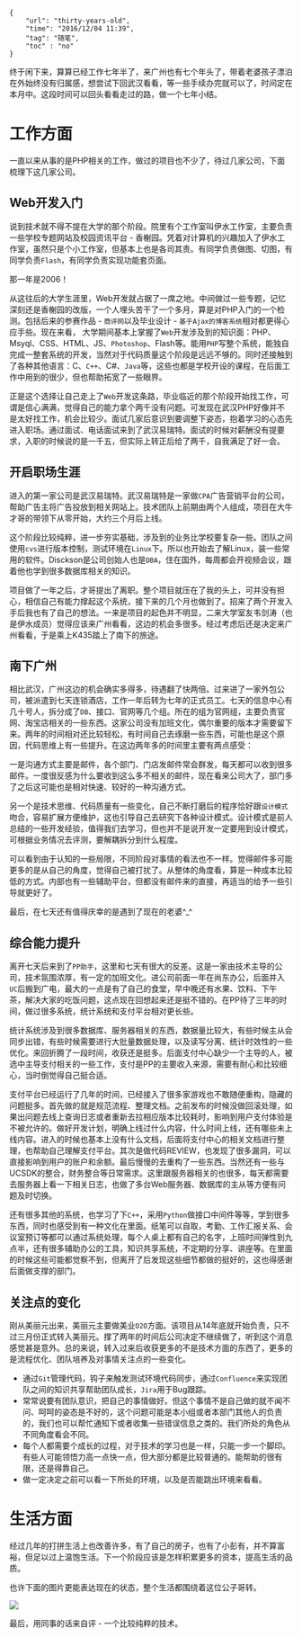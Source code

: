 ```
{
    "url": "thirty-years-old",
    "time": "2016/12/04 11:39",
    "tag": "随笔",
    "toc" : "no"
}
```

终于闲下来，算算已经工作七年半了，来广州也有七个年头了，带着老婆孩子漂泊在外始终没有归属感，想尝试下回武汉看看，等一些手续办完就可以了，时间定在本月中。这段时间可以回头看看走过的路，做一个七年小结。

# 工作方面
一直以来从事的是PHP相关的工作，做过的项目也不少了，待过几家公司，下面梳理下这几家公司。

## Web开发入门
说到技术就不得不提在大学的那个阶段。院里有个工作室叫伊水工作室，主要负责一些学校专题网站及校园资讯平台 - 香榭园。凭着对计算机的兴趣加入了伊水工作室，虽然只是个小工作室，但基本上也是各司其责。有同学负责做图、切图，有同学负责`Flash`，有同学负责实现功能套页面。

那一年是2006！

从这往后的大学生涯里，Web开发就占据了一席之地。中间做过一些专题，记忆深刻还是香榭园的改版，一个人埋头苦干了一个多月，算是对PHP入门的一个检测。包括后来的参赛作品 - `商评网`以及毕业设计 - `基于Ajax的博客系统`相对都更得心应手些。现在来看， 大学期间基本上掌握了`Web`开发涉及到的知识面：PHP、Msyql、CSS、HTML、JS、`Photoshop`、Flash等。能用`PHP`写整个系统，能独自完成一整套系统的开发，当然对于代码质量这个阶段是远远不够的。同时还接触到了各种其他语言：C、`C++`、C#、`Java`等，这些也都是学校开设的课程，在后面工作中用到的很少，但也帮助拓宽了一些眼界。

正是这个选择让自己走上了`Web`开发这条路，毕业临近的那个阶段开始找工作，可谓是信心满满，觉得自己的能力拿个两千没有问题。可发现在武汉PHP好像并不是太好找工作，机会比较少。面试几家后意识到要调整下姿态，抱着学习的心态先进入职场。通过面试、电话面试来到了武汉易瑞特。面试的时候对薪酬没有提要求，入职的时候说的是一千五，但实际上转正后给了两千，自我满足了好一会。

## 开启职场生涯
进入的第一家公司是武汉易瑞特。武汉易瑞特是一家做`CPA`广告营销平台的公司，帮助广告主将广告投放到相关网站上。技术团队上前期由两个人组成，项目在大牛才哥的带领下从零开始，大约三个月后上线。

这个阶段比较纯粹，进一步夯实基础，涉及到的业务比学校要复杂一些。团队之间使用`cvs`进行版本控制，测试环境在`Linux`下。所以也开始去了解Linux，装一些常用的软件。Disckson是公司创始人也是`DBA`，住在国外，每周都会开视频会议，跟着他也学到很多数据库相关的知识。

项目做了一年之后，才哥提出了离职。整个项目就压在了我的头上，可并没有担心，相信自己有能力撑起这个系统，接下来的几个月也做到了。招来了两个开发入手后我也有了自己的想法。一来是项目的起色并不明显，二来大学室友韦剑涛（也是伊水成员）觉得应该来广州看看，这边的机会多很多。经过考虑后还是决定来广州看看，于是乘上K435踏上了南下的旅途。

## 南下广州
相比武汉，广州这边的机会确实多得多，待遇翻了快两倍。过来进了一家外包公司，被派遣到七天连锁酒店，工作一年后转为七年的正式员工。七天的信息中心有几十号人，拆分成了`DB`、接口、官网等几个组。所在的组为官网组，主要负责官网、淘宝店相关的一些东西。这家公司没有加班文化，偶尔重要的版本才需要留下来。两年的时间相对还比较轻松，有时间自己去琢磨一些东西，可能也是这个原因，代码思维上有一些提升。在这边两年多的时间里主要有两点感受：

一是沟通方式主要是邮件，各个部门、门店发邮件常会群发，每天都可以收到很多邮件。一度很反感为什么要收到这么多不相关的邮件，现在看来公司大了，部门多了之后这可能也是相对快速、较好的一种沟通方式。

另一个是技术思维、代码质量有一些变化，自己不断打磨后的程序恰好跟`设计模式`吻合，容易扩展方便维护，这也引导自己去研究下各种设计模式。设计模式是前人总结的一些开发经验，值得我们去学习，但也并不是说开发一定要用到设计模式，可根据业务情况去评测，要解耦拆分到什么程度。

可以看到由于认知的一些局限，不同阶段对事情的看法也不一样。觉得邮件多可能更多的是从自己的角度，觉得自己被打扰了。从整体的角度看，算是一种成本比较低的方式。内部也有一些辅助平台，但都没有邮件来的直接，再适当的给予一些引导就更好了。

最后，在七天还有值得庆幸的是遇到了现在的老婆^_^

## 综合能力提升
离开七天后来到了`PP助手`，这里和七天有很大的反差。这是一家由技术主导的公司，技术氛围浓厚，有一定的加班文化。进公司前面一年在尚东办公，后面并入`UC`后搬到广电，最大的一点是有了自己的食堂，早中晚还有水果、饮料、下午茶，解决大家的吃饭问题，这点现在回想起来还是挺不错的。在PP待了三年的时间，做过很多系统，统计系统和支付平台相对更长些。

统计系统涉及到很多数据库、服务器相关的东西，数据量比较大，有些时候主从会同步出错，有些时候需要进行大批量数据处理，以及读写分离、统计时效性的一些优化。来回折腾了一段时间，收获还是挺多。后面支付中心缺少一个主导的人，被选中主导支付相关的一些工作，支付是PP的主要收入来源，需要有耐心和比较细心，当时倒觉得自己挺合适。

支付平台已经运行了几年的时间，已经接入了很多家游戏也不敢随便重构，隐藏的问题挺多。首先做的就是规范流程、整理文档。之前发布的时候没做回滚处理，如果出问题去线上查询日志或者重新去拉相应版本比较耗时，影响到用户支付体验是不被允许的。做好开发计划，明确上线过什么内容，什么时间上线，还有哪些未上线内容。进入的时候也基本上没有什么文档，后面将支付中心的相关文档进行整理，也帮助自己理解支付平台。其次是做代码REVIEW，也发现了很多漏洞，可以直接影响到用户的账户和余额。最后慢慢的去重构了一些东西。当然还有一些与UCSDK的整合，财务整合等日常需求。这里跟服务器相关的也很多，每天都需要去服务器上看一下相关日志，也做了多台Web服务器、数据库的主从等方便有问题及时切换。

还有很多其他的系统，也学习了下`C++`，采用`Python`做接口中间件等等，学到很多东西，同时也感受到有一种文化在里面。纸笔可以自取，考勤、工作汇报关系、会议室预订等都可以通过系统处理，每个人桌上都有自己的名字，上班时间弹性到九点半，还有很多辅助办公的工具，知识共享系统，不定期的分享、讲座等。在里面的时候这些可能都觉察不到，但离开了后发现这些细节都做的挺好的，这也得感谢后面做支撑的部门。

## 关注点的变化
刚从美丽元出来，美丽元主要做美业`O2O`方面。该项目从14年底就开始负责，只不过三月份正式转入美丽元。撑了两年的时间后公司决定不继续做了，听到这个消息感觉甚是意外。总的来说，转入过来后收获更多的不是技术方面的东西了，更多的是流程优化、团队培养及对事情关注点的一些变化。

- 通过`Git`管理代码，钩子来触发测试环境代码同步，通过`Confluence`来实现团队之间的知识共享帮助团队成长，`Jira`用于Bug跟踪。
- 常常说要有团队意识，把自己的事情做好。但这个事情不是自己做的就不闻不问、呵呵的姿态是不好的，这个问题可能是本小组或者本部门其他人的负责的，我们也可以帮忙通知下或者收集一些错误信息之类的。我们所处的角色从不同角度看会不同。
- 每个人都需要个成长的过程，对于技术的学习也是一样，只能一步一个脚印。有些人可能领悟力高一点快一点，但大部分都是比较普通的。能帮助的很有限，还是得靠自己。
- 做一定决定之前可以看一下所处的环境，以及是否能跳出环境来看看。

# 生活方面
经过几年的打拼生活上也改善许多，有了自己的房子，也有了小彭有，并不算富裕，但足以过上温饱生活。下一个阶段应该是怎样积累更多的资本，提高生活的品质。

也许下面的图片更能表达现在的状态，整个生活都围绕着这位公子哥转。

![](../../static/uploads/2016.jpg)

最后，用同事的话来自评 - 一个比较纯粹的技术。